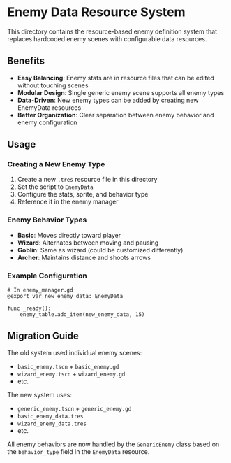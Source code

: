 # Enemy Data Resource System

This directory contains the resource-based enemy definition system that replaces hardcoded enemy scenes with configurable data resources.

## Benefits

- **Easy Balancing**: Enemy stats are in resource files that can be edited without touching scenes
- **Modular Design**: Single generic enemy scene supports all enemy types  
- **Data-Driven**: New enemy types can be added by creating new EnemyData resources
- **Better Organization**: Clear separation between enemy behavior and enemy configuration

## Usage

### Creating a New Enemy Type

1. Create a new `.tres` resource file in this directory
2. Set the script to `EnemyData`
3. Configure the stats, sprite, and behavior type
4. Reference it in the enemy manager

### Enemy Behavior Types

- **Basic**: Moves directly toward player
- **Wizard**: Alternates between moving and pausing
- **Goblin**: Same as wizard (could be customized differently)
- **Archer**: Maintains distance and shoots arrows

### Example Configuration

```gdscript
# In enemy_manager.gd
@export var new_enemy_data: EnemyData

func _ready():
    enemy_table.add_item(new_enemy_data, 15)
```

## Migration Guide

The old system used individual enemy scenes:
- `basic_enemy.tscn` + `basic_enemy.gd`
- `wizard_enemy.tscn` + `wizard_enemy.gd`  
- etc.

The new system uses:
- `generic_enemy.tscn` + `generic_enemy.gd`
- `basic_enemy_data.tres`
- `wizard_enemy_data.tres`
- etc.

All enemy behaviors are now handled by the `GenericEnemy` class based on the `behavior_type` field in the `EnemyData` resource.